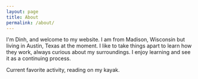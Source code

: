```yaml
---
layout: page
title: About
permalink: /about/
---
```


I'm Dinh, and welcome to my website. I am from Madison, Wisconsin but living in Austin, Texas at the moment. I like to take things apart to learn how they work, always curious about my surroundings. I enjoy learning and see it as a continuing process.   

Current favorite activity, reading on my kayak.  

<amp-img width="600" height="300" layout="responsive" src="/assets/images/austin.jpg"></amp-img>
